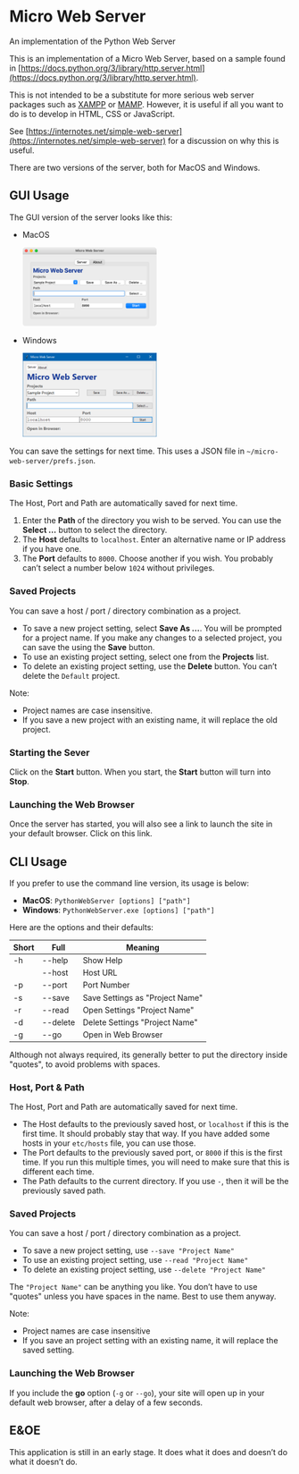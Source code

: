 # Micro Web Server

An implementation of the Python Web Server

This is an implementation of a Micro Web Server, based on a sample found in [https://docs.python.org/3/library/http.server.html](https://docs.python.org/3/library/http.server.html).

This is not intended to be a substitute for more serious web server packages such as [XAMPP](https://www.apachefriends.org/index.html) or [MAMP](https://www.mamp.info/en/mac/). However, it is useful if all you want to do is to develop in HTML, CSS or JavaScript.

See [https://internotes.net/simple-web-server](https://internotes.net/simple-web-server) for a discussion on why this is useful.

There are two versions of the server, both for MacOS and Windows.

## GUI Usage

The GUI version of the server looks like this:

- MacOS

	<img src="resources/gui-mac.png" width="50%" alt="GUI MacOS">

- Windows

	<img src="resources/gui-windows.png" width="50%" alt="GUI Windows">

You can save the settings for next time. This uses a JSON file in `~/micro-web-server/prefs.json`.

### Basic Settings

The Host, Port and Path are automatically saved for next time.

1. Enter the __Path__ of the directory you wish to be served. You can use the __Select …__ button to select the directory.
2. The __Host__ defaults to `localhost`. Enter an alternative name or IP address if you have one.
3. The __Port__ defaults to `8000`. Choose another if you wish. You probably can’t select a number below `1024` without privileges.

### Saved Projects

You can save a host / port / directory combination as a project.

- To save a new project setting, select __Save As …__. You will be prompted for a project name.
	If you make any changes to a selected project, you can save the using the __Save__ button.
- To use an existing project setting, select one from the __Projects__ list.
- To delete an existing project setting, use the __Delete__ button. You can’t delete the `Default` project.

Note:

- Project names are case insensitive.
- If you save a new project with an existing name, it will replace the old project.

### Starting the Sever

Click on the __Start__ button. When you start, the __Start__ button will turn into __Stop__.

### Launching the Web Browser

Once the server has started, you will also see a link to launch the site in your default browser. Click on this link.

##	CLI Usage

If you prefer to use the command line version, its usage is below:

- __MacOS__: `PythonWebServer [options] ["path"]`
- __Windows__: `PythonWebServer.exe [options] ["path"]`

Here are the options and their defaults:

| Short | Full     | Meaning                         |
|-------|----------|---------------------------------|
| -h    | --help   | Show Help                       |
|       | --host   | Host URL                        |
| -p    | --port   | Port Number                     |
| -s    | --save   | Save Settings as "Project Name" |
| -r    | --read   | Open Settings "Project Name"    |
| -d    | --delete | Delete Settings "Project Name"  |
| -g    | --go     | Open in Web Browser             |

Although not always required, its generally better to put the directory inside "quotes", to avoid problems with spaces.

### Host, Port & Path

The Host, Port and Path are automatically saved for next time.

- The Host defaults to the previously saved host, or `localhost` if this is the first time. It should probably stay that way. If you have added some hosts in your `etc/hosts` file, you can use those.
- The Port defaults to the previously saved port, or `8000` if this is the first time. If you run this multiple times, you will need to make sure that this is different each time.
- The Path defaults to the current directory. If you use `-`, then it will be the previously saved path.

### Saved Projects

You can save a host / port / directory combination as a project.

- To save a new project setting, use `--save "Project Name"`
- To use an existing project setting, use `--read "Project Name"`
- To delete an existing project setting, use `--delete "Project Name"`

The `"Project Name"` can be anything you like. You don’t have to use "quotes" unless you have spaces in the name. Best to use them anyway.

Note:

- Project names are case insensitive
- If you save an project setting with an existing name, it will replace the saved setting.

### Launching the Web Browser

If you include the __go__ option (`-g` or `--go`), your site will open up in your default web browser, after a delay of a few seconds.

## E&OE

This application is still in an early stage. It does what it does and doesn’t do what it doesn’t do.
